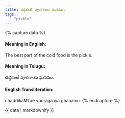 ```yaml
---
title: చద్దికంటే వూరగాయ ఘనము.
tags:
  - "pickle"
---
```


{% capture data %}
#### Meaning in English:
The best part of the cold food is the pickle.

#### Meaning in Telugu:
చద్దికంటే వూరగాయ ఘనము.

#### English Transliteration:
chaddikaMTae vooragaaya ghanamu.
{% endcapture %}

<div class="notice">{{ data | markdownify }}</div>


